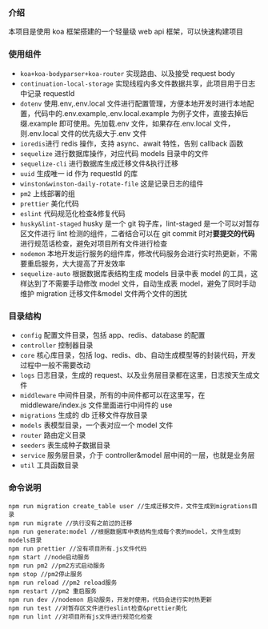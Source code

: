 ### 介绍

本项目是使用 koa 框架搭建的一个轻量级 web api 框架，可以快速构建项目

### 使用组件

-   `koa+koa-bodyparser+koa-router` 实现路由、以及接受 request body
-   `continuation-local-storage` 实现线程内多文件数据共享，此项目用于日志中记录 requestId
-   `dotenv` 使用.env,.env.local 文件进行配置管理，方便本地开发时进行本地配置，代码中的.env.example,.env.local.example 为例子文件，直接去掉后缀.example 即可使用。先加载.env 文件，如果存在.env.local 文件，则.env.local 文件的优先级大于.env 文件
-   `ioredis`进行 redis 操作，支持 async、await 特性，告别 callback 函数
-   `sequelize` 进行数据库操作，对应代码 models 目录中的文件
-   `sequelize-cli` 进行数据库生成迁移文件&执行迁移
-   `uuid` 生成唯一 id 作为 requestId 的库
-   `winston&winston-daily-rotate-file` 这是记录日志的组件
-   `pm2` 上线部署的组
-   `prettier` 美化代码
-   `eslint` 代码规范化检查&修复代码
-   `husky&lint-staged` husky 是一个 git 钩子库，lint-staged 是一个可以对暂存区文件进行 lint 检测的组件，二者结合可以在 git commit 时对**要提交的代码**进行规范话检查，避免对项目所有文件进行检查
-   `nodemon` 本地开发运行服务的组件库，修改代码服务会进行实时热更新，不需要重启服务，大大提高了开发效率
-   `sequelize-auto` 根据数据库表结构生成 models 目录中表 model 的工具，这样达到了不需要手动修改 model 文件，自动生成表 model，避免了同时手动维护 migration 迁移文件&model 文件两个文件的困扰

### 目录结构

-   `config` 配置文件目录，包括 app、redis、database 的配置
-   `controller` 控制器目录
-   `core` 核心库目录，包括 log、redis、db、自动生成模型等的封装代码，开发过程中一般不需要改动
-   `logs` 日志目录，生成的 request、以及业务层目录都在这里，日志按天生成文件
-   `middleware` 中间件目录，所有的中间件都可以在这里写，在 middleware/index.js 文件里面进行中间件的 use
-   `migrations` 生成的 db 迁移文件存放目录
-   `models` 表模型目录，一个表对应一个 model 文件
-   `router` 路由定义目录
-   `seeders` 表生成种子数据目录
-   `service` 服务层目录，介于 controller&model 层中间的一层，也就是业务层
-   `util` 工具函数目录

### 命令说明

```shell
npm run migration create_table user //生成迁移文件，文件生成到migrations目录
npm run migrate //执行没有之前过的迁移
npm run generate:model //根据数据库中表结构生成每个表的model，文件生成到models目录
npm run prettier //没有项目所有.js文件代码
npm start //node启动服务
npm run pm2 //pm2方式启动服务
npm stop //pm2停止服务
npm run reload //pm2 reload服务
npm restart //pm2 重启服务
npm run dev //nodemon 启动服务，开发时使用，代码会进行实时热更新
npm run test //对暂存区文件进行eslint检查&prettier美化
npm run lint //对项目所有js文件进行规范化检查
```
